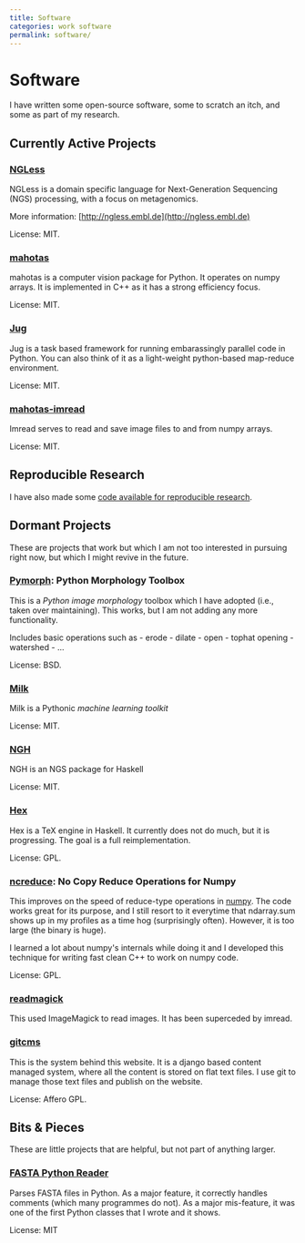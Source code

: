 ```yaml
---
title: Software
categories: work software
permalink: software/
---
```


# Software

I have written some open-source software, some to scratch an itch, and some as
part of my research.

## Currently Active Projects

### [NGLess](/software/ngless)

NGLess is a domain specific language for Next-Generation Sequencing (NGS)
processing, with a focus on metagenomics.

More information: [http://ngless.embl.de](http://ngless.embl.de)

License: MIT.

### [mahotas](/software/mahotas)

mahotas is a computer vision package for Python. It operates on numpy arrays.
It is implemented in C++ as it has a strong efficiency focus.

License: MIT.

### [Jug](/software/jug)

Jug is a task based framework for running embarassingly parallel code in Python.
You can also think of it as a light-weight python-based map-reduce environment.

License: MIT.

### [mahotas-imread](/software/imread)

Imread serves to read and save image files to and from numpy arrays.

License: MIT.

## Reproducible Research

I have also made some [code available for reproducible research](/software/reproducible).


## Dormant Projects

These are projects that work but which I am not too interested in pursuing
right now, but which I might revive in the future.

### [Pymorph](software/pymorph): Python Morphology Toolbox

This is a *Python image morphology* toolbox which I have adopted (i.e., taken
over maintaining). This works, but I am not adding any more functionality.

Includes basic operations such as
    - erode
    - dilate
    - open
    - tophat opening
    - watershed
    - ...

License: BSD.

### [Milk](/software/milk)

Milk is a Pythonic *machine learning toolkit*

License: MIT.


### [NGH](/software/ngh)

NGH is an NGS package for Haskell

License: MIT.

### [Hex](/software/hex)

Hex is a TeX engine in Haskell. It currently does not do much, but it is
progressing. The goal is a full reimplementation.

License: GPL.


### [ncreduce](software/ncreduce): No Copy Reduce Operations for Numpy

This improves on the speed of reduce-type operations in
[numpy](http://www.numpy.org). The code works great for its purpose, and I
still resort to it everytime that ndarray.sum shows up in my profiles as a time
hog (surprisingly often). However, it is too large (the binary is huge).

I learned a lot about numpy's internals while doing it and I developed this
technique for writing fast clean C++ to work on numpy code.

License: GPL.

### [readmagick](software/readmagick)

This used ImageMagick to read images. It has been superceded by imread.


### [gitcms](software/git-cms)

This is the system behind this website. It is a django based content managed
system, where all the content is stored on flat text files. I use git to manage
those text files and publish on the website.

License: Affero GPL.

## Bits & Pieces

These are little projects that are helpful, but not part of anything larger.

### [FASTA Python Reader](/software/fasta)

Parses FASTA files in Python. As a major feature, it correctly handles comments
(which many programmes do not). As a major mis-feature, it was one of the first
Python classes that I wrote and it shows.

License: MIT
